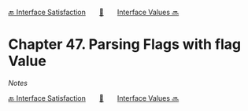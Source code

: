 [🔙 Interface Satisfaction][previous-chapter]&nbsp;&nbsp;&nbsp;&nbsp;&nbsp;&nbsp;&nbsp;[🏡][readme]&nbsp;&nbsp;&nbsp;&nbsp;&nbsp;&nbsp;&nbsp;[Interface Values 🔜][upcoming-chapter]

# Chapter 47. Parsing Flags with flag Value

_Notes_

[🔙 Interface Satisfaction][previous-chapter]&nbsp;&nbsp;&nbsp;&nbsp;&nbsp;&nbsp;&nbsp;[🏡][readme]&nbsp;&nbsp;&nbsp;&nbsp;&nbsp;&nbsp;&nbsp;[Interface Values 🔜][upcoming-chapter]

[readme]: README.md
[previous-chapter]: ch046-interface-satisfaction.md
[upcoming-chapter]: ch048-interface-values.md